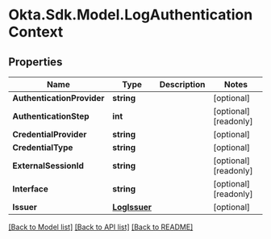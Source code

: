 # Okta.Sdk.Model.LogAuthenticationContext

## Properties

Name | Type | Description | Notes
------------ | ------------- | ------------- | -------------
**AuthenticationProvider** | **string** |  | [optional] 
**AuthenticationStep** | **int** |  | [optional] [readonly] 
**CredentialProvider** | **string** |  | [optional] 
**CredentialType** | **string** |  | [optional] 
**ExternalSessionId** | **string** |  | [optional] [readonly] 
**Interface** | **string** |  | [optional] [readonly] 
**Issuer** | [**LogIssuer**](LogIssuer.md) |  | [optional] 

[[Back to Model list]](../README.md#documentation-for-models) [[Back to API list]](../README.md#documentation-for-api-endpoints) [[Back to README]](../README.md)

